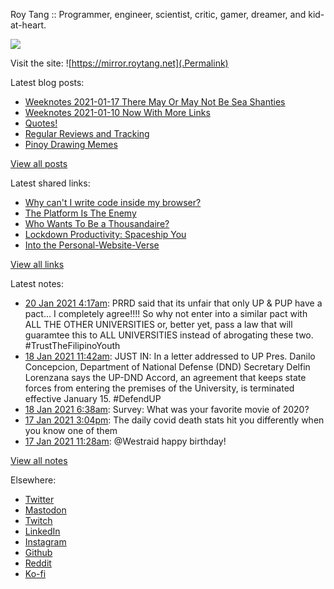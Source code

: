 Roy Tang :: Programmer, engineer, scientist, critic, gamer, dreamer, and kid-at-heart.

![](https://roytang.net/img/profile.jpg)

Visit the site: ![https://mirror.roytang.net](.Permalink)

Latest blog posts:
    

- [Weeknotes 2021-01-17 There May Or May Not Be Sea Shanties](https://mirror.roytang.net/2021/01/weeknotes-2021-01-17/)
- [Weeknotes 2021-01-10 Now With More Links](https://mirror.roytang.net/2021/01/weeknotes-2021-01-10/)
- [Quotes!](https://mirror.roytang.net/2021/01/quotes/)
- [Regular Reviews and Tracking](https://mirror.roytang.net/2021/01/regular-reviews-and-tracking/)
- [Pinoy Drawing Memes](https://mirror.roytang.net/2021/01/pinoy-drawing-memes/)

[View all posts](https://mirror.roytang.net/blog)

Latest shared links:
    

- [Why can&#39;t I write code inside my browser?](https://mirror.roytang.net/2021/01/why-cant-i-write-code-inside-my-browser/)
- [The Platform Is The Enemy](https://mirror.roytang.net/2021/01/the-platform-is-the-enemy/)
- [Who Wants To Be a Thousandaire?](https://mirror.roytang.net/2021/01/who-wants-to-be-a-thousandaire/)
- [Lockdown Productivity: Spaceship You](https://mirror.roytang.net/2021/01/lockdown-productivity-spaceship-you/)
- [Into the Personal-Website-Verse](https://mirror.roytang.net/2021/01/into-the-personal-website-verse/)

[View all links](https://mirror.roytang.net/links)

Latest notes:
    

- [20 Jan 2021 4:17am](https://mirror.roytang.net/2021/01/1351745725428768769/): PRRD said that its unfair that only UP &amp; PUP have a pact&hellip; I completely agree!!!! So why not enter into a similar pact with ALL THE OTHER UNIVERSITIES or, better yet, pass a law that will guaramtee this to ALL UNIVERSITIES instead of abrogating these two. #TrustTheFilipinoYouth
- [18 Jan 2021 11:42am](https://mirror.roytang.net/2021/01/1351132929196511240/): JUST IN: In a letter addressed to UP Pres. Danilo Concepcion, Department of National Defense (DND) Secretary Delfin Lorenzana says the UP-DND Accord, an agreement that keeps state forces from entering the premises of the University, is terminated effective January 15. #DefendUP
- [18 Jan 2021 6:38am](https://mirror.roytang.net/2021/01/763b493ae866e86f9f0fdff5202e072e/): Survey: What was your favorite movie of 2020?
- [17 Jan 2021 3:04pm](https://mirror.roytang.net/2021/01/1350821282380615682/): The daily covid death stats hit you differently when you know one of them
- [17 Jan 2021 11:28am](https://mirror.roytang.net/2021/01/1350766994576982022/): @Westraid happy birthday!

[View all notes](https://mirror.roytang.net/notes)

Elsewhere:

- [Twitter](https://twitter.com/roytang)
- [Mastodon](https://mastodon.technology/@roytang)
- [Twitch](https://twitch.tv/twitchyroy)
- [LinkedIn](https://www.linkedin.com/in/roytang)
- [Instagram](https://instagram.com/roytang0400)
- [Github](https://github.com/roytang)
- [Reddit](https://reddit.com/u/hungryroy)
- [Ko-fi](https://ko-fi.com/roytang)